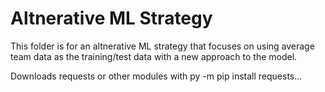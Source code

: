 # Altnerative ML Strategy 

This folder is for an altnerative ML strategy that focuses on using average team data as the training/test data
with a new approach to the model.  

Downloads requests or other modules with py -m pip install requests...